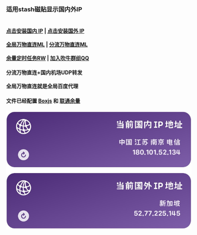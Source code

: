 ### 适用stash磁贴显示国内外IP  
#### <br/>[点击安装国内 IP](https://link.stash.ws/install-override/raw.githubusercontent.com/LYJ01X/stash/main/stoverride/gnip.stoverride)  |  [点击安装国外 IP](https://link.stash.ws/install-override/raw.githubusercontent.com/LYJ01X/stash/main/stoverride/gwip.stoverride) <br /><br />[全局万物直连ML](https://link.stash.ws/install-config/raw.githubusercontent.com/LYJ01X/stash/main/yaml/百度直连2.yaml) |  [分流万物直连ML](https://link.stash.ws/install-config/raw.githubusercontent.com/LYJ01X/stash/main/yaml/万物直连1.yaml)<br /><br />[余量定时任务RW](https://raw.githubusercontent.com/LYJ01X/stash/main/stoverride/ltylcx.stoverride) | [加入吹牛群组QQ](http://qm.qq.com/cgi-bin/qm/qr?_wv=1027&k=bM5nD5RAOyrLdZcB8FUUif3H0lDeSC9U&authKey=LYHRAf%2FMbsR30kHPinv4kOgXRDUZOKZ1NKP6b%2Bzh5%2BdRj3sxVX%2FaUxMXX9l3%2Bhhe&noverify=0&group_code=643037308)
#### 分流万物直连+国内机场UDP转发<br /><br />全局万物直连就是全局百度代理<br /> 
#### 文件已经配置 [Boxjs](http://boxjs.com/#/) 和 [联通余量](http://boxjs.com/#/app/ChinaUnicom.10010v4)<br />
<img src="/jpg/IP.jpg" alt="Alt text"/>
